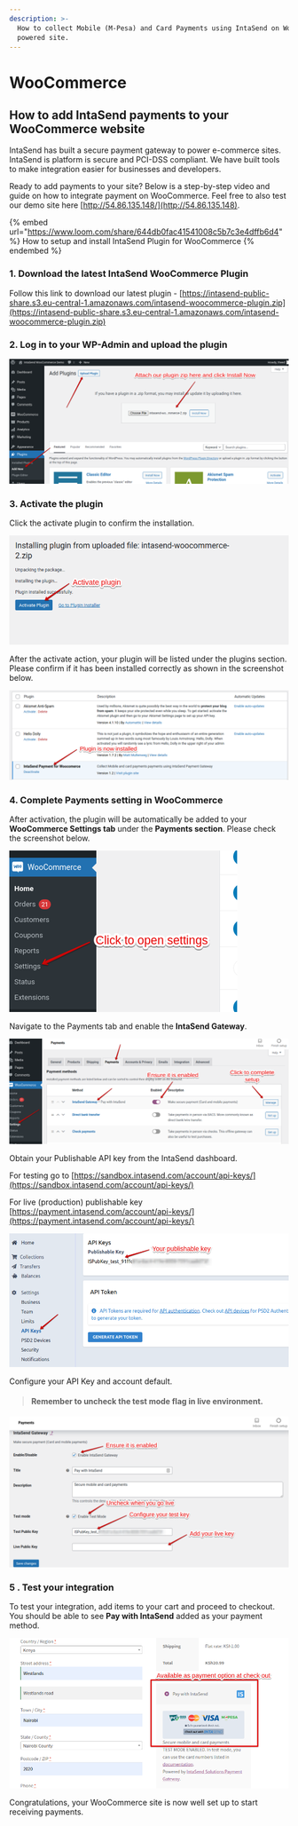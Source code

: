 ```yaml
---
description: >-
  How to collect Mobile (M-Pesa) and Card Payments using IntaSend on WooCommerce
  powered site.
---
```


# WooCommerce

## How to add IntaSend payments to your WooCommerce website

IntaSend has built a secure payment gateway to power e-commerce sites. IntaSend is platform is secure and PCI-DSS compliant. We have built tools to make integration easier for businesses and developers.

Ready to add payments to your site? Below is a step-by-step video and guide on how to integrate payment on WooCommerce. Feel free to also test our demo site here [http://54.86.135.148/](http://54.86.135.148).

{% embed url="https://www.loom.com/share/644db0fac41541008c5b7c3e4dffb6d4" %}
How to setup and install IntaSend Plugin for WooCommerce
{% endembed %}

### 1. Download the latest IntaSend WooCommerce Plugin

Follow this link to download our latest plugin - [https://intasend-public-share.s3.eu-central-1.amazonaws.com/intasend-woocommerce-plugin.zip](https://intasend-public-share.s3.eu-central-1.amazonaws.com/intasend-woocommerce-plugin.zip)

### 2. Log in to your WP-Admin and upload the plugin

![](../.gitbook/assets/step-1.png)

### 3. Activate the plugin

Click the activate plugin to confirm the installation.

![](../.gitbook/assets/step-2.png)

After the activate action, your plugin will be listed under the plugins section. Please confirm if it has been installed correctly as shown in the screenshot below.

![](../.gitbook/assets/step-3.png)

### 4. Complete Payments setting in WooCommerce

After activation, the plugin will be automatically be added to your **WooCommerce Settings tab** under the **Payments section**. Please check the screenshot below.

![](../.gitbook/assets/step-4.png)

Navigate to the Payments tab and enable the **IntaSend Gateway**.

![](../.gitbook/assets/step-5.png)

Obtain your Publishable API key from the IntaSend dashboard.

For testing go to [https://sandbox.intasend.com/account/api-keys/](https://sandbox.intasend.com/account/api-keys/)

For live (production) publishable key [https://payment.intasend.com/account/api-keys/](https://payment.intasend.com/account/api-keys/)

![](../.gitbook/assets/get-publishable-key.png)

Configure your API Key and account default.

> #### Remember to uncheck the test mode flag in live environment.

![](../.gitbook/assets/complete-setup.png)

### 5 . Test your integration

To test your integration, add items to your cart and proceed to checkout. You should be able to see **Pay with IntaSend** added as your payment method.

![](../.gitbook/assets/checkout-screen.png)

Congratulations, your WooCommerce site is now well set up to start receiving payments.

